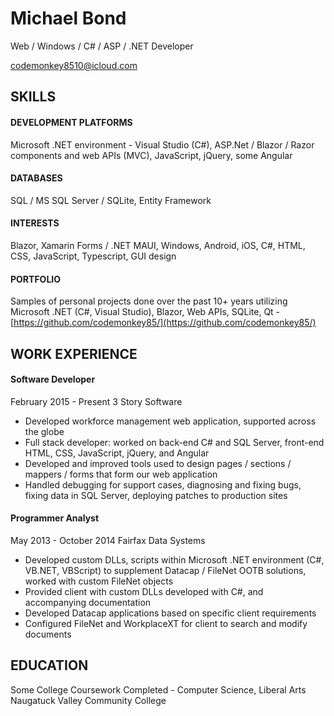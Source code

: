 # Michael Bond
Web / Windows / C# / ASP / .NET Developer

[codemonkey8510@icloud.com](mailto:codemonkey8510@icloud.com?subject=Resume)

## SKILLS

#### DEVELOPMENT PLATFORMS
Microsoft .NET environment - Visual Studio (C#), ASP.Net / Blazor / Razor components and web APIs (MVC), JavaScript, jQuery, some Angular

#### DATABASES
SQL / MS SQL Server / SQLite, Entity Framework

#### INTERESTS
Blazor, Xamarin Forms / .NET MAUI, Windows, Android, iOS, C#, HTML, CSS, JavaScript, Typescript, GUI design

#### PORTFOLIO
Samples of personal projects done over the past 10+ years utilizing Microsoft .NET (C#, Visual Studio), Blazor, Web APIs, SQLite, Qt - [https://github.com/codemonkey85/](https://github.com/codemonkey85/)

## WORK EXPERIENCE
#### Software Developer
February 2015 - Present
3 Story Software

- Developed workforce management web application, supported across the globe
- Full stack developer: worked on back-end C# and SQL Server, front-end HTML, CSS, JavaScript, jQuery, and Angular
- Developed and improved tools used to design pages / sections / mappers / forms that form our web application
- Handled debugging for support cases, diagnosing and fixing bugs, fixing data in SQL Server, deploying patches to production sites

#### Programmer Analyst
May 2013 - October 2014
Fairfax Data Systems

- Developed custom DLLs, scripts within Microsoft .NET environment (C#, VB.NET, VBScript) to supplement Datacap / FileNet OOTB solutions, worked with custom FileNet objects
- Provided client with custom DLLs developed with C#, and accompanying documentation
- Developed Datacap applications based on specific client requirements
- Configured FileNet and WorkplaceXT for client to search and modify documents

## EDUCATION

Some College Coursework Completed - Computer Science, Liberal Arts
Naugatuck Valley Community College

